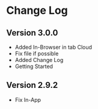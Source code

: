 # Change Log

## Version 3.0.0

- Added In-Browser in tab Cloud
- Fix file if possible
- Added Change Log
- Getting Started

## Version 2.9.2

- Fix In-App
